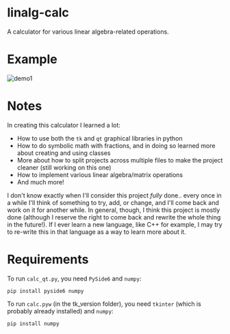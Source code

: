 # linalg-calc
A calculator for various linear algebra-related operations.

# Example
![demo1](https://user-images.githubusercontent.com/99392600/170610019-a4cbe514-2ad6-4f71-b93e-a515cc3c270f.png)

# Notes
In creating this calculator I learned a lot:
- How to use both the `tk` and `qt` graphical libraries in python
- How to do symbolic math with fractions, and in doing so learned more about creating and using classes
- More about how to split projects across multiple files to make the project cleaner (still working on this one)
- How to implement various linear algebra/matrix operations
- And much more!

I don't know exactly when I'll consider this project _fully_ done.. every once in a while I'll think of something to try, add, or change, and I'll come back and work on it for another while. In general, though, I think this project is mostly done (although I reserve the right to come back and rewrite the whole thing in the future!). If I ever learn a new language, like C++ for example, I may try to re-write this in that language as a way to learn more about it.

# Requirements
To run `calc_qt.py`, you need `PySide6` and `numpy`:
```
pip install pyside6 numpy
```
To run `calc.pyw` (in the tk_version folder), you need `tkinter` (which is probably already installed) and `numpy`:
```
pip install numpy
```
